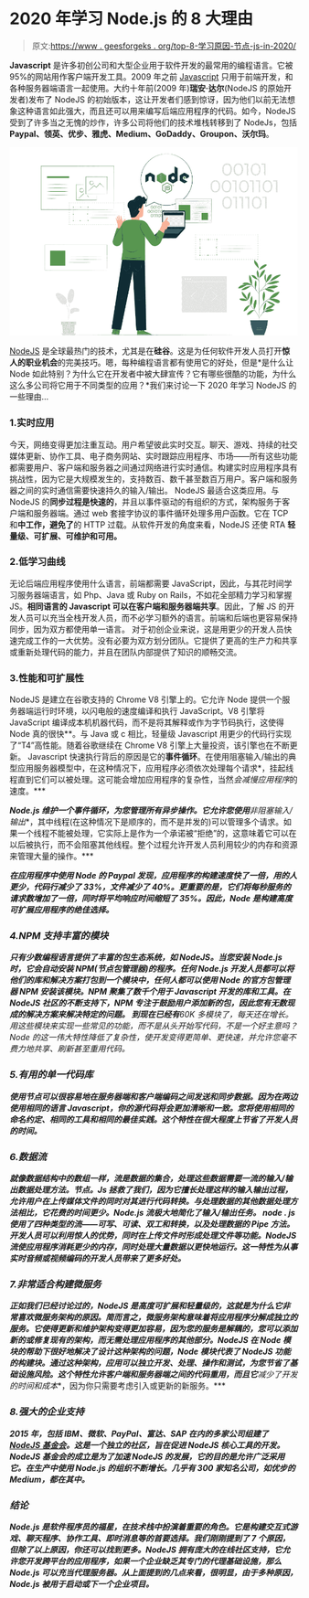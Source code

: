 # 2020 年学习 Node.js 的 8 大理由

> 原文:[https://www . geesforgeks . org/top-8-学习原因-节点-js-in-2020/](https://www.geeksforgeeks.org/top-8-reasons-to-learn-node-js-in-2020/)

**Javascript** 是许多初创公司和大型企业用于软件开发的最常用的编程语言。它被 95%的网站用作客户端开发工具。2009 年之前 [Javascript](https://www.geeksforgeeks.org/javascript-tutorial/) 只用于前端开发，和各种服务器端语言一起使用。大约十年前(2009 年)**瑞安·达尔**(NodeJS 的原始开发者)发布了 NodeJS 的初始版本，这让开发者们感到惊讶，因为他们以前无法想象这种语言如此强大，而且还可以用来编写后端应用程序的代码。如今，NodeJS 受到了许多当之无愧的炒作，许多公司将他们的技术堆栈转移到了 NodeJs，包括 **Paypal、领英、优步、雅虎、Medium、GoDaddy、Groupon、沃尔玛**。

![Top-8-Reasons-To-Learn-NodeJS-In-2020](img/59c7caf80b094b5bae8f11d5d5d276fa.png)

[NodeJS](https://www.geeksforgeeks.org/introduction-to-nodejs/) 是全球最热门的技术，尤其是在**硅谷**。这是为任何软件开发人员打开**惊人的职业机会**的完美技巧。嗯，每种编程语言都有使用它的好处，但是*是什么让 Node 如此特别？为什么它在开发者中被大肆宣传？它有哪些很酷的功能，为什么这么多公司将它用于不同类型的应用？*我们来讨论一下 2020 年学习 NodeJS 的一些理由…

### 1.实时应用

今天，网络变得更加注重互动。用户希望彼此实时交互。聊天、游戏、持续的社交媒体更新、协作工具、电子商务网站、实时跟踪应用程序、市场——所有这些功能都需要用户、客户端和服务器之间通过网络进行实时通信。构建实时应用程序具有挑战性，因为它是大规模发生的，支持数百、数千甚至数百万用户。客户端和服务器之间的实时通信需要快速持久的输入/输出。
NodeJS 最适合这类应用。与 NodeJS 的**同步过程是快速的**，并且以事件驱动的有组织的方式，架构服务于客户端和服务器端。通过 web 套接字协议的事件循环处理多用户函数。它在 TCP 和**中工作，避免了**的 HTTP 过载。从软件开发的角度来看，NodeJS 还使 RTA **轻量级、可扩展、可维护和可用。**

### 2.低学习曲线

无论后端应用程序使用什么语言，前端都需要 JavaScript，因此，与其花时间学习服务器端语言，如 Php、Java 或 Ruby on Rails，不如花全部精力学习和掌握 JS。**相同语言的 Javascript 可以在客户端和服务器端共享**。因此，了解 JS 的开发人员可以充当全栈开发人员，而不必学习额外的语言。前端和后端也更容易保持同步，因为双方都使用单一语言。
对于初创企业来说，这是用更少的开发人员快速完成工作的一大优势。没有必要为双方划分团队。它提供了更高的生产力和共享或重新处理代码的能力，并且在团队内部提供了知识的顺畅交流。

### 3.性能和可扩展性

NodeJS 是建立在谷歌支持的 Chrome V8 引擎上的。它允许 Node 提供一个服务器端运行时环境，以闪电般的速度编译和执行 JavaScript。V8 引擎将 JavaScript 编译成本机机器代码，而不是将其解释或作为字节码执行，这使得 Node 真的很快**。与 Java 或 c 相比，轻量级 Javascript 用更少的代码行实现了“T4”高性能。随着谷歌继续在 Chrome V8 引擎上大量投资，该引擎也在不断更新。
Javascript 快速执行背后的原因是它的**事件循环**。在使用阻塞输入/输出的典型应用服务器模型中，在这种情况下，应用程序必须依次处理每个请求*，挂起线程直到它们可以被处理。这可能会增加应用程序的复杂性，当然*会减慢应用程序*的速度。***

***Node.js 维护一个事件循环，为您管理所有异步操作。它允许您使用**非阻塞输入/输出**，其中线程(在这种情况下是顺序的，而不是并发的)可以管理多个请求。如果一个线程不能被处理，它实际上是作为一个承诺被“拒绝”的，这意味着它可以在以后被执行，而不会阻塞其他线程。整个过程允许开发人员利用较少的内存和资源来管理大量的操作。***

*****在应用程序中使用 Node 的 Paypal** 发现，应用程序的构建速度快了一倍，用的人更少，代码行减少了 33%，文件减少了 40%。更重要的是，它们将每秒服务的请求数增加了一倍，同时将平均响应时间缩短了 35%。因此，Node 是构建高度可扩展应用程序的绝佳选择。***

### ***4.NPM 支持丰富的模块***

***只有少数编程语言提供了丰富的包生态系统，如 NodeJS。当您安装 Node.js 时，它会自动安装 NPM(节点包管理器)的程序。任何 Node.js 开发人员都可以将他们的库和解决方案打包到一个模块中，任何人都可以使用 Node 的官方包管理器 NPM 安装该模块。NPM 聚集了数千个用于 Javascript 开发的库和工具。在 NodeJS 社区的不断支持下，NPM 专注于鼓励用户添加新的包，因此您有无数现成的解决方案来解决特定的问题。
到现在已经有**60K 多模块**了，每天还在增长。*用这些模块来实现一些常见的功能，而不是从头开始写代码，不是一个好主意吗？*Node 的这一伟大特性降低了复杂性，使开发变得更简单、更快速，并允许您毫不费力地共享、刷新甚至重用代码。***

### ***5.有用的单一代码库***

***使用节点可以很容易地在服务器端和客户端编码之间发送和同步数据。因为在两边使用相同的语言 Javascript，你的源代码将会更加清晰和一致。您将使用相同的命名约定、相同的工具和相同的最佳实践。这个特性在很大程度上节省了开发人员的时间。***

### ***6.数据流***

***就像数据结构中的数组一样，流是数据的集合，处理这些数据需要一流的输入/输出数据处理方法。节点。Js 拯救了我们，因为它擅长处理这样的输入输出过程，允许用户在上传媒体文件的同时对其进行代码转换。与处理数据的其他数据处理方法相比，它花费的时间更少。Node.js 流极大地简化了输入/输出任务。
node . js 使用了四种类型的流——可写、可读、双工和转换，以及处理数据的 Pipe 方法。开发人员可以利用惊人的优势，同时在上传文件时形成处理文件等功能。NodeJS 流使应用程序消耗更少的内存，同时处理大量数据以更快地运行。这一特性为从事实时音频或视频编码的开发人员带来了更多好处。***

### ***7.非常适合构建微服务***

***正如我们已经讨论过的，NodeJS 是高度可扩展和轻量级的，这就是为什么它非常喜欢微服务架构的原因。简而言之，微服务架构意味着将应用程序分解成独立的服务。它使得更新和维护架构变得更加容易，因为您的服务是解耦的，您可以添加新的或修复现有的架构，而无需处理应用程序的其他部分。NodeJS 在 Node 模块的帮助下很好地解决了设计这种架构的问题，Node 模块代表了 NodeJS 功能的构建块。通过这种架构，**应用可以独立开发、处理、操作和测试，为您节省了基础设施风险**。这个特性允许客户端和服务器端之间的代码重用，而且它**减少了开发的时间和成本**，因为你只需要考虑引入或更新的新服务。***

### ***8.强大的企业支持***

***2015 年，包括 **IBM、微软、PayPal、富达、SAP** 在内的多家公司组建了 [NodeJS 基金会](https://openjsf.org/)。这是一个独立的社区，旨在促进 NodeJS 核心工具的开发。NodeJS 基金会的成立是为了加速 NodeJS 的发展，它的目的是允许广泛采用它。在生产中使用 Node.js 的组织不断增长。几乎有 300 家知名公司，如优步的 Medium，都在其中。***

### ***结论***

***Node.js 是软件程序员的福星，在技术栈中扮演着重要的角色。它是构建交互式游戏、聊天程序、协作工具、即时消息等的首要选择。我们刚刚提到了 7 个原因，但除了以上原因，你还可以找到更多。NodeJS 拥有庞大的在线社区支持，它允许您开发跨平台的应用程序，如果一个企业缺乏其专门的代理基础设施，那么 Node.js 可以充当代理服务器。从上面提到的几点来看，很明显，由于多种原因，Node.js 被用于启动或下一个企业项目。***